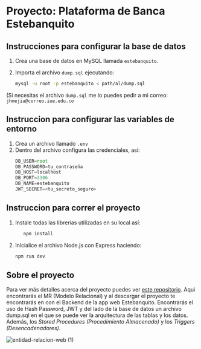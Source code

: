 # Proyecto: Plataforma de Banca Estebanquito

## Instrucciones para configurar la base de datos

1. Crea una base de datos en MySQL llamada `estebanquito`.
2. Importa el archivo `dump.sql` ejecutando:
   
   ```bash
   mysql -u root -p estebanquito < path/al/dump.sql

(Si necesitas el archivo `dump.sql` me lo puedes pedir a mi correo: `jhmejia@correo.iue.edu.co`

## Instruccion para configurar las variables de entorno
1. Crea un archivo llamado `.env`
2. Dentro del archivo configura las credenciales, así:
   ```javascript
   DB_USER=root
   DB_PASSWORD=tu_contraseña
   DB_HOST=localhost
   DB_PORT=3306
   DB_NAME=estebanquito
   JWT_SECRET=<tu_secreto_seguro>

## Instruccion para correr el proyecto
1. Instale todas las librerias utilizadas en su local así:
   ```powershell
      npm install
2. Inicialice el archivo Node.js con Express haciendo:
   ```powershell
   npm run dev

## Sobre el proyecto
Para ver más detalles acerca del proyecto puedes ver [este repositorio](https://github.com/JhonHander/estebanquito-front-end).
Aqui encontrarás el MR (Modelo Relacional) y al descargar el proyecto te encontrarás en con el Backend de la app web Estebanquito. Encontrarás el uso de Hash Password, JWT y del lado de la base de datos un archivo dump.sql en el que se puede ver la arquitectura de las tablas y los datos. Además, los *Stored Procedures (Procedimiento Almacenado)* y los *Triggers (Desencadenadores)*.

![entidad-relacion-web (1)](https://github.com/user-attachments/assets/ab79dcdd-aeb3-4f96-909b-de14e17ee633)

